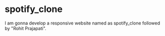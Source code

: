 # spotify_clone
I am gonna develop a responsive website named as spotify_clone followed by "Rohit Prajapati".
